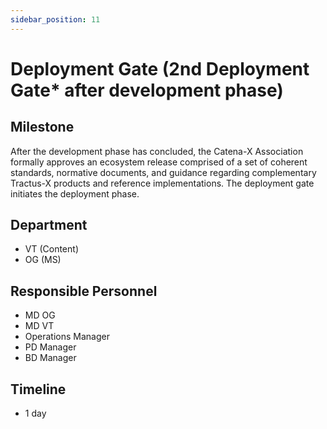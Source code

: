 ```yaml
---
sidebar_position: 11
---
```


# Deployment Gate (2nd Deployment Gate* after development phase)

## Milestone

After the development phase has concluded, the Catena-X Association formally approves an ecosystem release comprised of a set of coherent standards, normative documents, and guidance regarding complementary Tractus-X products and reference implementations. The deployment gate initiates the deployment phase.

## Department

- VT (Content)
- OG (MS)

## Responsible Personnel

- MD OG
- MD VT
- Operations Manager
- PD Manager
- BD Manager

## Timeline

- 1 day
